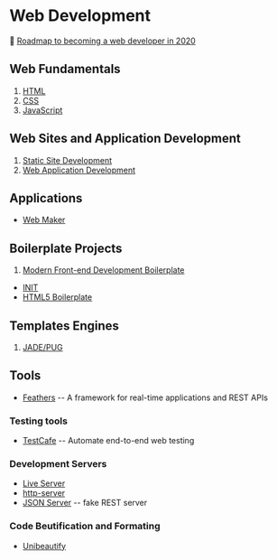 # Web Development

:link: [Roadmap to becoming a web developer in 2020](https://github.com/kamranahmedse/developer-roadmap)

## Web Fundamentals

1. [HTML](development-docs/web-development/html.notes.md)
2. [CSS](development-docs/web-development/css-notes.md)
3. [JavaScript](development-docs/web-development/javascript-development.md)

## Web Sites and Application Development

1. [Static Site Development](development-docs/web-development/static-site-web-development.md)
2. [Web Application Development](development-docs/web-development/javascript-development.md)

## Applications

- [Web Maker](https://webmaker.app/app/)

## Boilerplate Projects

1. [Modern Front-end Development Boilerplate](https://github.com/yashiel/Modern-Web-Boilerplate)

- [INIT](http://use-init.com/)
- [HTML5 Boilerplate](https://html5boilerplate.com/)

## Templates Engines

1. [JADE/PUG](development-docs/web-development/pug-template-engine.md)

## Tools

- [Feathers](https://feathersjs.com/) -- A framework for real-time applications and REST APIs

### Testing tools

- [TestCafe](https://devexpress.github.io/testcafe/) -- Automate end-to-end web testing

### Development Servers

- [Live Server](https://www.npmjs.com/package/live-server)
- [http-server](https://www.npmjs.com/package/http-server)
- [JSON Server](https://github.com/typicode/json-server) -- fake REST server

### Code Beutification and Formating

- [Unibeautify](development-docs/web-development/unibeautify.md)
